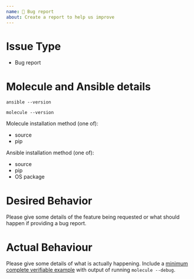 ```yaml
---
name: 🐛 Bug report
about: Create a report to help us improve
---
```


# Issue Type

- Bug report

# Molecule and Ansible details

```
ansible --version
```

```
molecule --version
```

Molecule installation method (one of):

- source
- pip

Ansible installation method (one of):

- source
- pip
- OS package

# Desired Behavior

Please give some details of the feature being requested or what
should happen if providing a bug report.

# Actual Behaviour

Please give some details of what is actually happening.
Include a [minimum complete verifiable example](http://stackoverflow.com/help/mcve) with
output of running `molecule --debug`.
